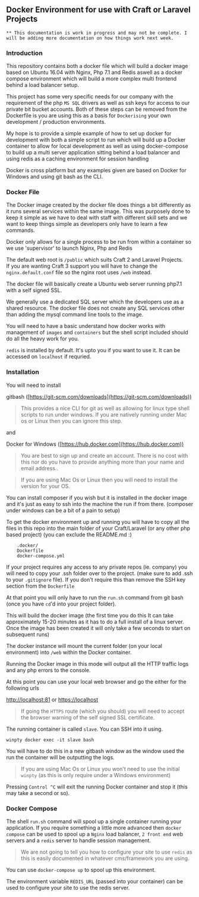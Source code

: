 ## Docker Environment for use with Craft or Laravel Projects

```** This documentation is work in progress and may not be complete. I will be adding more documentation on how things work next week.```

### Introduction

This repository contains both a docker file which will build a 
docker image based on Ubuntu 16.04 with Nginx, Php 7.1 and Redis 
aswell as a docker compose environment which will build a more 
complex multi frontend behind a load balancer setup. 

This project has some very specific needs for our company with the 
requirement of the php ```MS SQL``` drivers as well as ssh keys for access 
to our private bit bucket accounts. Both of these steps can be removed 
from the Dockerfile is you are using this as a basis for `Dockerising` 
your own development / production environments.

My hope is to provide a simple example of how to set up docker for 
development with both a simple script to run which will build up a 
Docker container to allow for local development as well as using 
docker-compose to build up a multi server application sitting behind 
a load balancer and using redis as a caching environment for session handling

Docker is cross platform but any examples given are based on Docker for 
Windows and using git bash as the CLI.

### Docker File

The Docker image created by the docker file does things a bit differently 
as it runs several services within the same image.  This was purposely 
done to keep it simple as we have to deal with staff with different skill 
sets and we want to keep things simple as developers only have to learn 
a few commands.  

Docker only allows for a single process to be run from within a container 
so we use 'supervisor' to launch Nginx, Php and Redis

The default web root is ```/public``` which suits Craft 2 and Laravel Projects.  
If you are wanting Craft 3 support you will have to change the ```nginx.default.conf``` 
file so the nginx root uses ```/web``` instead. 

The docker file will basically create a Ubuntu web server running php7.1 
with a self signed SSL.

We generally use a dedicated SQL server which the developers use as a shared 
resource.  The docker file does not create any SQL services other 
than adding the mysql command line tools to the image. 

You will need to have a basic understand how docker works with management of 
```images``` and ````containers```` but the shell script included should do 
all the heavy work for you.

```redis``` is installed by default. It's upto you if you want to use it.  It can be accessed on ```localhost``` if requried.    

### Installation
  
You will need to install 

gitbash ([https://git-scm.com/downloads](https://git-scm.com/downloads))

> This provides a nice CLI for git as well as allowing for linux type shell 
scripts to run under windows. If you are natively running under Mac os or Linux 
then you can ignore this step.

and

Docker for Windows ([https://hub.docker.com](https://hub.docker.com))

> You are best to sign up and create an account. There is no cost with this nor 
do you have to provide anything more than your name and email address..

> If you are using Mac Os or Linux then you will need to install the version 
for your OS.  

You can install composer if you wish but it is installed in the docker image 
and it's just as easy to ssh into the machine the run if from there. 
(composer under windows can be a bit of a pain to setup)

To get the docker environment up and running you will have to copy all the 
files in this repo into the main folder of your Craft/Laravel (or any other 
php based project) (you can exclude the README.md :)

```
    .docker/
    Dockerfile
    docker-compose.yml
```

If your project requires any access to any private repos (ie. company) you will 
need to copy your .ssh folder over to the project. (make sure to add .ssh
to your ```.gitignore``` file). If you don't require this than remove the SSH 
key section from the ```Dockerfile```


At that point you will only have to run the ```run.sh``` command from git bash 
(once you have ```cd```'d into your project folder). 

This will build the docker image (the first time you do this It 
can take approximately 15-20 minutes as it has to do a full install of 
a linux server. Once the image has been created it will only take a 
few seconds to start on subsequent runs)

The docker instance will mount the current folder (on your local environment) 
into ```/web``` within the Docker container.

Running the Docker image in this mode will output all the HTTP traffic logs 
and any php errors to the console.

At this point you can use your local web browser and go the either for the 
following urls

[http://localhost:81](http://localhost:81) or [https://localhost](https://localhost)

> If going the ```HTTPS``` route (which you should) you will need to accept the 
browser warning of the self signed SSL certificate.

The running container is called ```slave```.  You can SSH into it using.

```winpty docker exec -it slave bash```

You will have to do this in a new gitbash window as the window used the run 
the container will be outputting the logs.
 
 > If you are using Mac Os or Linux you won't need to use the initial ```winpty```
 (as this is only require under a Windows environment)

Pressing ```Control ^C``` will exit the running Docker container and stop it 
(this may take a second or so).

### Docker Compose

The shell ```run.sh``` command will spool up a single container running 
your application. If you require something a little more advanced then 
`docker compose` can be used to spool up a ```Nginx``` load balancer, ```2 front end```
web servers and a ```redis``` server to handle session management.

> We are not going to tell you how to configure your site to use ```redis``` as this 
is easily documented in whatever cms/framework you are using. 

You can use ```docker-compose up``` to spool up this environment.

The environment variable ```REDIS_URL``` (passed into your container) can be used to configure your site 
to use the redis server. 
